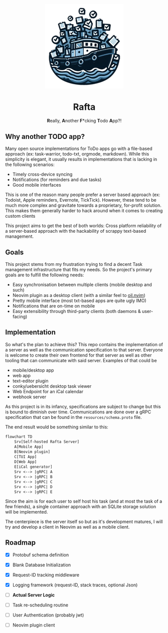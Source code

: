 <div align="center">

  <img alt="A raft (boat) in a sea of tasks (checkmarks) logo" src="assets/logo.png" width="250px" />

# Rafta

**R**eally, **A**nother **F***cking **T**odo **A**pp?!

</div>


## Why another TODO app?

Many open source implementations for ToDo apps go with a file-based approach
(ex: task-warrior, todo-txt, orgmode, markdown). While this simplicity is
elegant, it usually results in implementations that is lacking in the
following scenarios:

- Timely cross-device syncing
- Notifications (for reminders and due tasks)
- Good mobile interfaces

This is one of the reason many people prefer a server based approach (ex:
Todoist, Apple reminders, Evernote, TickTick). However, these tend to be much
more complex and gravitate towards a proprietary, for-profit solution. This
makes them generally harder to hack around when it comes to creating custom
clients

This project aims to get the best of both worlds: Cross platform reliability of
a server-based approach with the hackability of scrappy text-based management.

## Goals

This project stems from my frustration trying to find a decent Task management
infrastructure that fits my needs. So the project's primary goals are to
fulfill the following needs:

- Easy synchronisation between multiple clients (mobile desktop and such)
- Neovim plugin as a desktop client (with a similar feel to [oil.nvim][1])
- Pretty mobile interface (most txt-based apps are quite ugly IMO)
- Notifications that are on-time on mobile
- Easy extensibility through third-party clients (both daemons & user-facing)

## Implementation

So what's the plan to achieve this? This repo contains the implementation
of a server as well as the communication specification to that server.
Everyone is welcome to create their own frontend for that server as well as
other tooling that can communicate with said server. Examples of that could be

- mobile/desktop app
- web app
- text-editor plugin
- conky/uebersicht desktop task viewer
- Web Endpoint for an iCal calendar
- webhook server

As this project is in its infancy, specifications are subject to change but
this is bound to diminish over time. Communications are done over a gRPC
specification that can be found in the `resources/schema.proto` file.

The end result would be something similar to this:

```mermaid
flowchart TD
    Srv[Self-hosted Rafta Server]
    A[Mobile App]
    B[Neovim plugin]
    C[TUI App]
    D[Web App]
    E[iCal generator]
    Srv <--> |gRPC| A
    Srv <--> |gRPC| B
    Srv <--> |gRPC| C
    Srv <--> |gRPC| D
    Srv <--> |gRPC| E
```

Since the aim is for each user to self host his task (and at most the task of a
few friends), a single container approach with an SQLite storage solution will
be implemented.

The centerpiece is the server itself so but as it's development matures, I will
try and develop a client in Neovim as well as a mobile client.

## Roadmap

- [X] Protobuf schema definition
- [X] Blank Database Initialization
- [X] Request-ID tracking middleware
- [X] Logging framework (request-ID, stack traces, optional Json)
- [ ] **Actual Server Logic**
- [ ] Task re-scheduling routine
- [ ] User Authentication (probably jwt)
- [ ] Neovim plugin client



[1]: https://github.com/stevearc/oil.nvim
